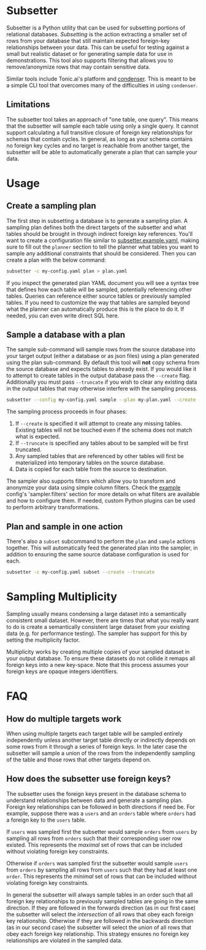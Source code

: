 # Subsetter

Subsetter is a Python utility that can be used for subsetting portions of
relational databases. _Subsetting_ is the action extracting a smaller set of rows
from your database that still maintain expected foreign-key relationships
between your data. This can be useful for testing against a small but
realistic dataset or for generating sample data for use in demonstrations.
This tool also supports filtering that allows you to remove/anonymize rows that
may contain sensitive data.

Similar tools include Tonic.ai's platform and [condenser](https://github.com/TonicAI/condenser).
This is meant to be a simple CLI tool that overcomes many of the difficulties in
using `condenser`.

## Limitations

The subsetter tool takes an approach of "one table, one query". This means that
the subsetter will sample each table using only a single query. It cannot
support calculating a full transitive closure of foreign key relationships for
schemas that contain cycles. In general, as long as your schema contains no
foreign key cycles and no target is reachable from another target, the subsetter
will be able to automatically generate a plan that can sample your data.

# Usage

## Create a sampling plan

The first step in subsetting a database is to generate a sampling plan. A
sampling plan defines both the direct targets of the subsetter and what tables
should be brought in through indirect foreign key references.  You'll want to
create a configuration file similar to
[subsetter.example.yaml](subsetter.example.yaml), making sure to fill out the
`planner` section to tell the planner what tables you want to sample any
additional constraints that should be considered. Then you can create a plan
with the below command:

```sh
subsetter -c my-config.yaml plan > plan.yaml
```

If you inspect the generated plan YAML document you will see a syntax tree
that defines how each table will be sampled, potentially referencing other
tables. Queries can reference either source tables or previously sampled tables.
If you need to customize the way that tables are sampled beyond what the planner
can automatically produce this is the place to do it. If needed, you can even
write direct SQL here.

## Sample a database with a plan

The sample sub-command will sample rows from the source database into your
target output (either a database or as json files) using a plan generated
using the plan sub-command. By default this tool will **not** copy schema
from the source database and expects tables to already exist. If you would like
it to attempt to create tables in the output database pass the `--create` flag.
Additionally you must pass `--truncate` if you wish to clear any existing data
in the output tables that may otherwise interfere with the sampling process.

```sh
subsetter --config my-config.yaml sample --plan my-plan.yaml --create --truncate
```

The sampling process proceeds in four phases:

1. If `--create` is specified it will attempt to create any missing tables. Existing tables will not be touched even if the schema does not match what is expected.
2. If `--truncate` is specified any tables about to be sampled will be first truncated.
3. Any sampled tables that are referenced by other tables will first be
materialized into temporary tables on the source database.
4. Data is copied for each table from the source to destination.

The sampler also supports filters which allow you to transform and anonymize your
data using simple column filters. Check the [example](subsetter.example.yaml) config's
'sampler.filters' section for more details on what filters are available and how to
configure them. If needed, custom Python plugins can be used to perform
arbitrary transformations.

## Plan and sample in one action

There's also a `subset` subcommand to perform the `plan` and `sample` actions
together. This will automatically feed the generated plan into the sampler,
in addition to ensuring the same source database configuration is used for
each.

```sh
subsetter -c my-config.yaml subset --create --truncate
```

# Sampling Multiplicity

Sampling usually means condensing a large dataset into a semantically consistent
small dataset. However, there are times that what you really want to do is
create a semantically consistent large dataset from your existing data (e.g. for
performance testing). The sampler has support for this by setting the multiplicity factor.

Multiplicity works by creating multiple copies of your sampled dataset in your
output database. To ensure these datasets do not collide it remaps all foreign
keys into a new key-space. Note that this process assumes your foreign keys are
opaque integers identifiers.

# FAQ

## How do multiple targets work

When using multiple targets each target table will be sampled entirely
independently unless another target table directly or indirectly depends on some
rows from it through a series of foreign keys. In the later case the subsetter
will sample a union of the rows from the independently sampling of the table and
those rows that other targets depend on.

## How does the subsetter use foreign keys?

The subsetter uses the foreign keys present in the database schema to understand
relationships between data and generate a sampling plan. Foreign key
relationships can be followed in both directions if need be. For example,
suppose there was a `users` and an `orders` table where `orders` had a foreign key
to the `users` table.

If `users` was sampled first the subsetter would sample `orders` from `users` by
sampling all rows from `orders` such that their corresponding user row existed.
This represents the _maximal_ set of rows that can be included without violating
foreign key constraints.

Otherwise if `orders` was sampled first the subsetter would sample `users` from
`orders` by sampling all rows from `users` such that they had at least one
`order`. This represents the _minimal_ set of rows that can be included without
violating foreign key constraints.

In general the subsetter will always sample tables in an order such that all
foreign key relationships to previously sampled tables are going in the same
direction. If they are followed in the forwards direction (as in our first case)
the subsetter will select the _intersection_ of all rows that obey each foreign
key relationship. Otherwise if they are followed in the backwards direction (as
in our second case) the subsetter will select the _union_ of all rows that obey
each foreign key relationship. This strategy ensures no foreign key
relationships are violated in the sampled data.
